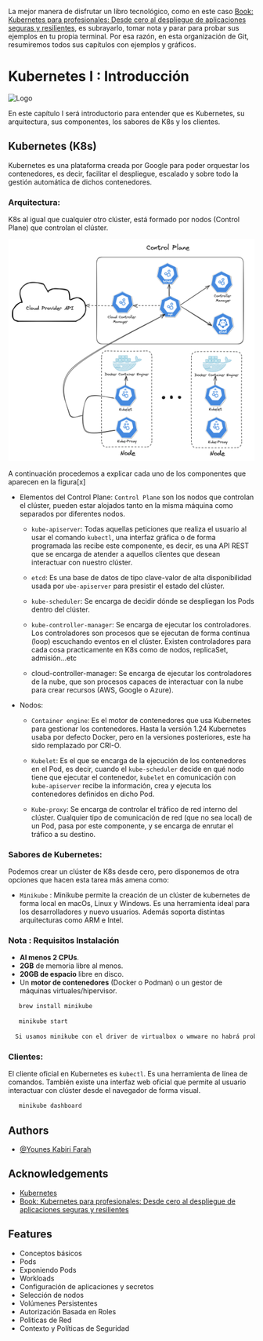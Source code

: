 

La mejor manera de disfrutar un libro tecnológico, como en este caso [Book: Kubernetes para profesionales: Desde cero al despliegue de aplicaciones seguras y resilientes](https://0xword.com/es/libros/213-kubernetes-para-profesionales-desde-cero-al-despliegue-de-aplicaciones-seguras-y-resilientes.html), es subrayarlo, tomar nota y parar para probar sus ejemplos en tu propia terminal. Por esa razón, en esta organización de Git, resumiremos todos sus capítulos con ejemplos y gráficos.

# Kubernetes I : Introducción
![Logo](https://res.cloudinary.com/dz3erohks/image/upload/v1720208192/k8s_yhbypb.png)

En este capítulo I será introductorio para entender que es Kubernetes, su arquitectura, sus componentes, los sabores de K8s y los clientes.

## Kubernetes (K8s)
Kubernetes es una plataforma creada por Google para poder orquestar los contenedores, es decir, facilitar el despliegue, escalado y sobre todo la gestión automática de dichos contenedores.


### Arquitectura:

K8s al igual que cualquier otro clúster, está formado por nodos (Control Plane) que controlan el clúster.

![](./assets/Screenshot%202024-07-05%20at%2021.39.23.png)

A continuación procedemos a explicar cada uno de los componentes que aparecen en la figura[x]

- Elementos del Control Plane: 
  `Control Plane` son los nodos que controlan el clúster, pueden estar alojados tanto en la misma máquina como separados por diferentes nodos.

    * `kube-apiserver`: Todas aquellas peticiones que realiza el usuario al usar el comando `kubectl`, una interfaz gráfica o de forma programada las recibe este componente, es decir, es una API REST que se encarga de atender a aquellos clientes que desean interactuar con nuestro clúster.  

    * `etcd`: Es una base de datos de tipo clave-valor de alta disponibilidad usada por `ube-apiserver` para presistir el estado del clúster.

    * `kube-scheduler`: Se encarga de decidir dónde se despliegan los Pods dentro del clúster.

    * `kube-controller-manager`: Se encarga de ejecutar los controladores.
      Los controladores son procesos que se ejecutan de forma continua (loop) escuchando eventos en el clúster.
      Existen controladores para cada cosa practicamente en K8s como de nodos, replicaSet, admisión...etc

    * cloud-controller-manager: Se encarga de ejecutar los controladores de la nube, que son procesos capaces de interactuar con la nube para crear recursos (AWS, Google o Azure).

- Nodos:
  * `Container engine`: Es el motor de contenedores que usa Kubernetes para gestionar los contenedores. Hasta la versión 1.24 Kubernetes usaba por defecto Docker, pero en la versiones posteriores, este ha sido remplazado por CRI-O.

   * `Kubelet`: Es el que se encarga de la ejecución de los contenedores en el Pod, es decir, cuando el `kube-scheduler` decide en qué nodo tiene que ejecutar el contenedor, `kubelet` en comunicación con `kube-apiserver` recibe la información, crea y ejecuta los contenedores definidos en dicho Pod.
    
  * `Kube-proxy`: Se encarga de controlar el tráfico de red interno del clúster. Cualquier tipo de comunicación de red (que no sea local) de un Pod, pasa por este componente, y se encarga de enrutar el tráfico a su destino.

### Sabores de Kubernetes:

Podemos crear un clúster de K8s desde cero, pero disponemos de otra opciones que hacen esta tarea más amena como:

  * `Minikube` : Minikube permite la creación de un clúster de kubernetes de forma local en macOs, Linux y Windows. Es una herramienta ideal para los desarrolladores y nuevo usuarios. Además soporta distintas arquitecturas como ARM e Intel.
  ### Nota : Requisitos Instalación
  - **Al menos 2 CPUs**.
  - **2GB** de memoria libre al menos.
  - **20GB de espacio** libre en disco.
  - Un **motor de contenedores** (Docker o Podman) o un gestor de máquinas virtuales/hipervisor.
  
  ```bash macOs
     brew install minikube
  ```
  ```bash 
     minikube start
  ```
  ```bash macOs
    Si usamos minikube con el driver de virtualbox o wmware no habrá problemas, **pero si usamos el drive de Docker o Podman**, el acceso a nodo del clúster podría variar con respecto al uso de máquinas virtyales por el tema de separación completa de recursos.
  ```


 ### Clientes:

  El cliente oficial en Kubernetes es `kubectl`. Es una herramienta de línea de comandos.
  También existe una interfaz web oficial que permite al usuario interactuar con clúster desde el navegador de forma visual.

  ```bash 
     minikube dashboard
  ```
## Authors

- [@Younes Kabiri Farah](https://github.com/younesKabiriFarah)


## Acknowledgements

 - [Kubernetes](https://kubernetes.io/docs/home/)
 - [Book: Kubernetes para profesionales: Desde cero al despliegue de aplicaciones seguras y resilientes](https://0xword.com/es/libros/213-kubernetes-para-profesionales-desde-cero-al-despliegue-de-aplicaciones-seguras-y-resilientes.html)


## Features

- Conceptos básicos
- Pods
- Exponiendo Pods
- Workloads
- Configuración de aplicaciones y secretos
- Selección de nodos
- Volúmenes Persistentes
- Autorización Basada en Roles
- Politicas de Red
- Contexto y Políticas de Seguridad

